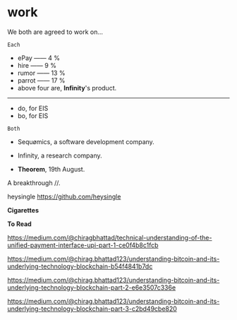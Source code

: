 # work
We both are agreed to work on... 

`Each`
- ePay —— 4 %
- hire —— 9 %
- rumor —— 13 %
- parrot —— 17 %
- above four are, **Infinity**'s product.
- - - - - - - - - 
- do, for EIS
- bo, for EIS

`Both`
- Sequømics, a software development company. 
- Infinity, a research company.

- **Theorem**, 19th August.

A breakthrough //. 

heysingle
https://github.com/heysingle

**Cigarettes**

**To Read**

https://medium.com/@chiragbhattad/technical-understanding-of-the-unified-payment-interface-upi-part-1-ce0f4b8c1fcb

https://medium.com/@chirag.bhattad123/understanding-bitcoin-and-its-underlying-technology-blockchain-b54f4841b7dc

https://medium.com/@chirag.bhattad123/understanding-bitcoin-and-its-underlying-technology-blockchain-part-2-e6e3507c336e

https://medium.com/@chirag.bhattad123/understanding-bitcoin-and-its-underlying-technology-blockchain-part-3-c2bd49cbe820

